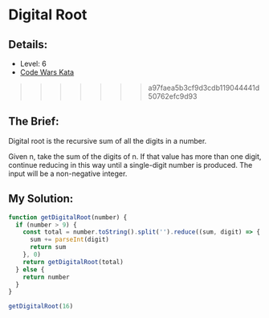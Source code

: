 # Digital Root

## Details:
* Level: 6
* [Code Wars Kata](https://www.codewars.com/kata/541c8630095125aba6000c00)

>>>>>>> a97faea5b3cf9d3cdb119044441d50762efc9d93
## The Brief:
Digital root is the recursive sum of all the digits in a number.

Given n, take the sum of the digits of n. If that value has more than one digit, continue reducing in this way until a single-digit number is produced. The input will be a non-negative integer.

## My Solution:
```javascript
function getDigitalRoot(number) {
  if (number > 9) {
    const total = number.toString().split('').reduce((sum, digit) => {
      sum += parseInt(digit)
      return sum
    }, 0)
    return getDigitalRoot(total)
  } else {
    return number
  }
}

getDigitalRoot(16)
```



